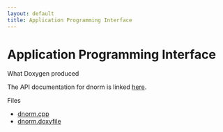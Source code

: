 ```yaml
---
layout: default
title: Application Programming Interface
---
```


Application Programming Interface
=================================

What Doxygen produced

The API documentation for dnorm is linked [here](http://admb-foundation.org/documentation/dnorm/).

Files

* [dnorm.cpp](dnorm.cpp)
* [dnorm.doxyfile](dnorm.doxyfile)

